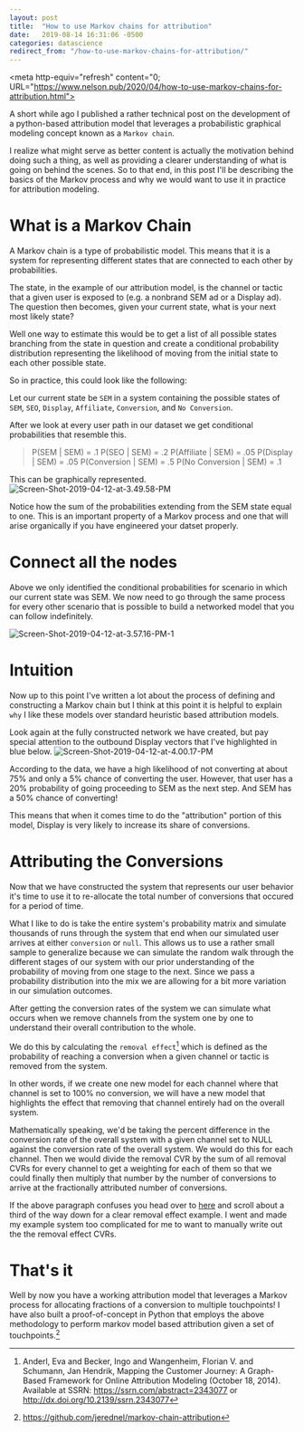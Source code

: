 ```yaml
---
layout: post
title:  "How to use Markov chains for attribution"
date:   2019-08-14 16:31:06 -0500
categories: datascience
redirect_from: "/how-to-use-markov-chains-for-attribution/"
---
```


<meta http-equiv="refresh" content="0; URL="https://www.nelson.pub/2020/04/how-to-use-markov-chains-for-attribution.html">
<link rel="canonical" href="https://www.nelson.pub/2020/04/how-to-use-markov-chains-for-attribution.html">

A short while ago I published a rather technical post on the development of a python-based attribution model that leverages a probabilistic graphical modeling concept known as a `Markov chain`.

I realize what might serve as better content is actually the motivation behind doing such a thing, as well as providing a clearer understanding of what is going on behind the scenes.  So to that end, in this post I'll be describing the basics of the Markov process and why we would want to use it in practice for attribution modeling.

# What is a Markov Chain
A Markov chain is a type of probabilistic model.  This means that it is a system for representing different states that are connected to each other by probabilities.  

The state, in the example of our attribution model, is the channel or tactic that a given user is exposed to (e.g. a nonbrand SEM ad or a Display ad).  The question then becomes, given your current state, what is your next most likely state?

Well one way to estimate this would be to get a list of all possible states branching from the state in question and create a conditional probability distribution representing the likelihood of moving from the initial state to each other possible state.

So in practice, this could look like the following:

Let our current state be `SEM` in a system containing the possible states of `SEM`, `SEO`, `Display`, `Affiliate`, `Conversion`, and `No Conversion`.

After we look at every user path in our dataset we get conditional probabilities that resemble this.

> P(SEM | SEM) = .1
> P(SEO | SEM) = .2
> P(Affiliate | SEM) = .05
> P(Display | SEM) = .05
> P(Conversion | SEM) = .5
> P(No Conversion | SEM) = .1

This can be graphically represented.
![Screen-Shot-2019-04-12-at-3.49.58-PM](https://res.cloudinary.com/practicaldev/image/fetch/s--_W8NV4kc--/c_limit%2Cf_auto%2Cfl_progressive%2Cq_auto%2Cw_880/http://www.jnel.me/content/images/2019/04/Screen-Shot-2019-04-12-at-3.49.58-PM.png)

Notice how the sum of the probabilities extending from the SEM state equal to one.  This is an important property of a Markov process and one that will arise organically if you have engineered your datset properly.

# Connect all the nodes
Above we only identified the conditional probabilities for scenario in which our current state was SEM.  We now need to go through the same process for every other scenario that is possible to build a networked model that you can follow indefinitely.  

![Screen-Shot-2019-04-12-at-3.57.16-PM-1](https://res.cloudinary.com/practicaldev/image/fetch/s--lqw9ngI4--/c_limit%2Cf_auto%2Cfl_progressive%2Cq_auto%2Cw_880/http://www.jnel.me/content/images/2019/04/Screen-Shot-2019-04-12-at-3.57.16-PM.png)

# Intuition
Now up to this point I've written a lot about the process of defining and constructing a Markov chain but I think at this point it is helpful to explain `why` I like these models over standard heuristic based attribution models.  

Look again at the fully constructed network we have created, but pay special attention to the outbound Display vectors that I've highlighted in blue below.
![Screen-Shot-2019-04-12-at-4.00.17-PM](https://res.cloudinary.com/practicaldev/image/fetch/s--_8rbWNBE--/c_limit%2Cf_auto%2Cfl_progressive%2Cq_auto%2Cw_880/http://www.jnel.me/content/images/2019/04/Screen-Shot-2019-04-12-at-4.00.17-PM.png)


According to the data, we have a high likelihood of not converting at about 75% and only a 5% chance of converting the user.  However, that user has a 20% probability of going proceeding to SEM as the next step.  And SEM has a 50% chance of converting!

This means that when it comes time to do the "attribution" portion of this model, Display is very likely to increase its share of conversions.

# Attributing the Conversions
Now that we have constructed the system that represents our user behavior it's time to use it to re-allocate the total number of conversions that occured for a period of time.

What I like to do is take the entire system's probability matrix and simulate thousands of runs through the system that end when our simulated user arrives at either `conversion` or `null`.  This allows us to use a rather small sample to generalize because we can simulate the random walk through the different stages of our system with our prior understanding of the probability of moving from one stage to the next.  Since we pass a probability distribution into the mix we are allowing for a bit more variation in our simulation outcomes.

After getting the conversion rates of the system we can simulate what occurs when we remove channels from the system one by one to understand their overall contribution to the whole.

We do this by calculating the `removal effect`[^1] which is defined as the probability of reaching a conversion when a given channel or tactic is removed from the system.  

In other words, if we create one new model for each channel where that channel is set to 100% no conversion, we will have a new model that highlights the effect that removing that channel entirely had on the overall system.

Mathematically speaking, we'd be taking the percent difference in the conversion rate of the overall system with a given channel set to NULL against the conversion rate of the overall system.  We would do this for each channel.  Then we would divide the removal CVR by the sum of all removal CVRs for every channel to get a weighting for each of them so that we could finally then multiply that number by the number of conversions to arrive at the fractionally attributed number of conversions.

If the above paragraph confuses you head over to [here](https://analyzecore.com/2016/08/03/attribution-model-r-part-1/) and scroll about a third of the way down for a clear removal effect example.  I went and made my example system too complicated for me to want to manually write out the the removal effect CVRs.

# That's it

Well by now you have a working attribution model that leverages a Markov process for allocating fractions of a conversion to multiple touchpoints!  I have also built a proof-of-concept in Python that employs the above methodology to perform markov model based attribution given a set of touchpoints.[^2]


[^1]: Anderl, Eva and Becker, Ingo and Wangenheim, Florian V. and Schumann, Jan Hendrik, Mapping the Customer Journey: A Graph-Based Framework for Online Attribution Modeling (October 18, 2014). Available at SSRN: https://ssrn.com/abstract=2343077 or http://dx.doi.org/10.2139/ssrn.2343077
[^2]: https://github.com/jerednel/markov-chain-attribution
